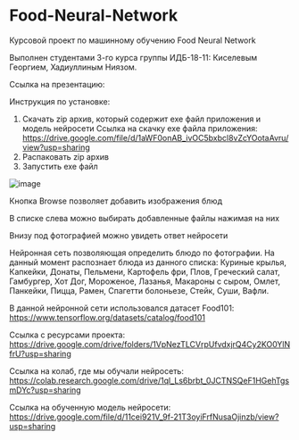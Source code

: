 # Food-Neural-Network
Курсовой проект по машинному обучению Food Neural Network

Выполнен студентами 3-го курса группы ИДБ-18-11: Киселевым Георгием, Хадиуллиным Ниязом.

Ссылка на презентацию: 

Инструкция по установке:
1. Скачать zip архив, который содержит exe файл приложения и модель нейросети
Ссылка на скачку exe файла приложения: https://drive.google.com/file/d/1aWF0onAB_ivOC5bxbcl8vZcYOotaAvru/view?usp=sharing
2. Распаковать zip архив
3. Запустить exe файл

![image](https://user-images.githubusercontent.com/48309562/121598732-c7002c00-ca4a-11eb-83c4-c3c213b7a76f.png)

Кнопка Browse позволяет добавить изображения блюд

В списке слева можно выбирать добавленные файлы нажимая на них

Внизу под фотографией можно увидеть ответ нейросети

Нейронная сеть позволяющая определить блюдо по фотографии. На данный момент распознает блюда из данного списка: Куриные крылья, Капкейки, Донаты, Пельмени, Картофель фри, Плов, Греческий салат, Гамбургер, Хот Дог, Мороженое, Лазанья, Макароны с сыром, Омлет, Панкейки, Пицца, Рамен, Спагетти болоньезе, Стейк, Суши, Вафли.

В данной нейронной сети использовался датасет Food101:
https://www.tensorflow.org/datasets/catalog/food101

Ссылка с ресурсами проекта:
https://drive.google.com/drive/folders/1VpNezTLCVrpUfvdxjrQ4Cy2KO0YlNfrU?usp=sharing

Ссылка на колаб, где мы обучали нейросеть: 
https://colab.research.google.com/drive/1ql_Ls6brbt_0JCTNSQeF1HGehTgsmDYc?usp=sharing

Ссылка на обученную модель нейросети: 
https://drive.google.com/file/d/11cei921V_9f-21T3oyiFrfNusaOjinzb/view?usp=sharing
